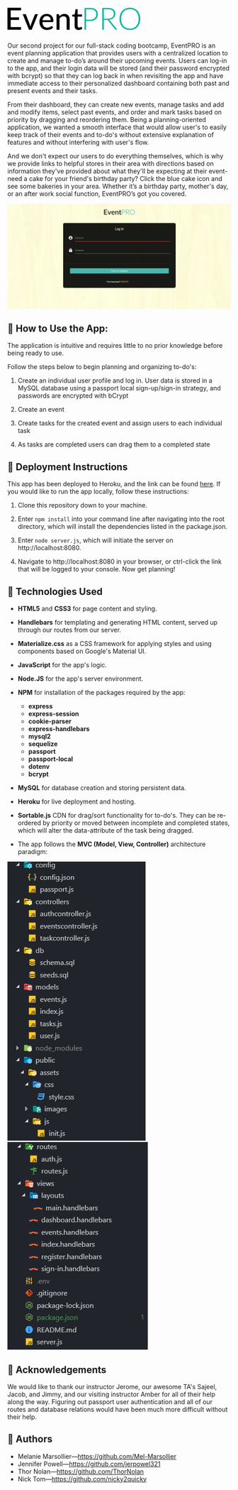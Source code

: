 ![EventPro logo](/public/assets/images/event-pro-3-logo.png "EventPro Logo Image")
=================================================================
Our second project for our full-stack coding bootcamp, EventPRO is an event planning application that provides users with a centralized location to create and manage to-do’s around their upcoming events. Users can log-in to the app, and their login data will be stored (and their password encrypted with bcrypt) so that they can log back in when revisiting the app and have immediate access to their personalized dashboard containing both past and present events and their tasks.

From their dashboard, they can create new events, manage tasks and add and modify items, select past events, and order and mark tasks based on priority by dragging and reordering them. Being a planning-oriented application, we wanted a smooth interface that would allow user's to easily keep track of their events and to-do's without extensive explanation of features and without interfering with user's flow. 

And we don't expect our users to do everything themselves, which is why we provide links to helpful stores in their area with directions based on information they've provided about what they'll be expecting at their event-need a cake for your friend's birthday party? Click the blue cake icon and see some bakeries in your area. Whether it’s a birthday party, mother's day, or an after work social function, EventPRO’s got you covered.

![demo gif](/public/assets/images/eventpro-demo.gif "demo gif of EventPRO in action")

## 🔑 How to Use the App:

The application is intuitive and requires little to no prior knowledge before being ready to use.

Follow the steps below to begin planning and organizing to-do's:

1. Create an individual user profile and log in. User data is stored in a MySQL database using a passport local sign-up/sign-in strategy, and passwords are encrypted with bCrypt
   
2. Create an event
   
3. Create tasks for the created event and assign users to each individual task
   
4. As tasks are completed users can drag them to a completed state

## 📁 Deployment Instructions

This app has been deployed to Heroku, and the link can be found [here](https://limitless-fortress-24134.herokuapp.com/ "live link"). If you would like to run the app locally, follow these instructions: 

1. Clone this repository down to your machine.
   
2. Enter `npm install` into your command line after navigating into the root directory, which will install the dependencies listed in the package.json.
   
3. Enter `node server.js`, which will initiate the server on http://localhost:8080.
   
4. Navigate to http://localhost:8080 in your browser, or ctrl-click the link that will be logged to your console. Now get planning!

## 🔧 Technologies Used  

+ **HTML5** and **CSS3** for page content and styling.

+ **Handlebars** for templating and generating HTML content, served up through our routes from our server.

+ **Materialize.css** as a CSS framework for applying styles and using components based on Google's Material UI.

+ **JavaScript** for the app's logic.
  
+ **Node.JS** for the app's server environment.

+ **NPM** for installation of the packages required by the app:
  + **express**
  + **express-session**
  + **cookie-parser**
  + **express-handlebars**
  + **mysql2**
  + **sequelize**
  + **passport**
  + **passport-local**
  + **dotenv**
  + **bcrypt**
  
+ **MySQL** for database creation and storing persistent data.
  
+ **Heroku** for live deployment and hosting.
  
+ **Sortable.js** CDN for drag/sort functionality for to-do's. They can be re-ordered by priority or moved between incomplete and completed states, which will alter the data-attribute of the task being dragged.
  
+ The app follows the **MVC (Model, View, Controller)** architecture paradigm:
  
![mvc pic](/public/assets/images/mvc1.PNG "MVC architecture") ![mvc pic](/public/assets/images/mvc2.png "MVC architecture")


## 🌟 Acknowledgements

We would like to thank our instructor Jerome, our awesome TA's Sajeel, Jacob, and Jimmy, and our visiting instructor Amber for all of their help along the way. Figuring out passport user authentication and all of our routes and database relations would have been much more difficult without their help.
    
## 🔗 Authors 

+ Melanie Marsollier—https://github.com/Mel-Marsollier
+ Jennifer Powell—https://github.com/jerpowel321
+ Thor Nolan—https://github.com/ThorNolan
+ Nick Tom—https://github.com/nicky2quicky


